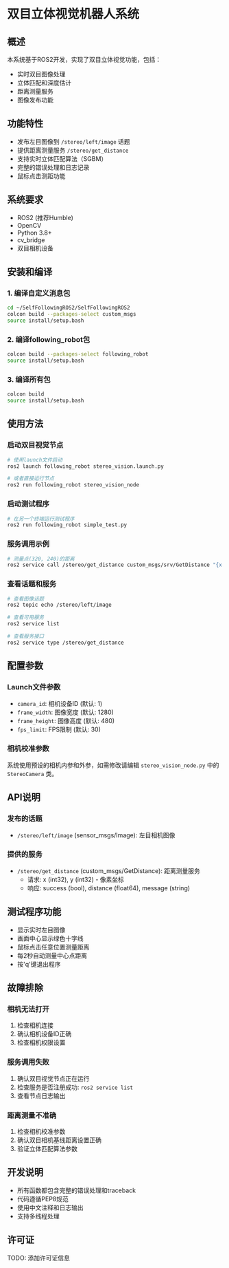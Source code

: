 # 双目立体视觉机器人系统

## 概述
本系统基于ROS2开发，实现了双目立体视觉功能，包括：
- 实时双目图像处理
- 立体匹配和深度估计
- 距离测量服务
- 图像发布功能

## 功能特性
- 发布左目图像到 `/stereo/left/image` 话题
- 提供距离测量服务 `/stereo/get_distance`
- 支持实时立体匹配算法（SGBM）
- 完整的错误处理和日志记录
- 鼠标点击测距功能

## 系统要求
- ROS2 (推荐Humble)
- OpenCV
- Python 3.8+
- cv_bridge
- 双目相机设备

## 安装和编译

### 1. 编译自定义消息包
```bash
cd ~/SelfFollowingROS2/SelfFollowingROS2
colcon build --packages-select custom_msgs
source install/setup.bash
```

### 2. 编译following_robot包
```bash
colcon build --packages-select following_robot
source install/setup.bash
```

### 3. 编译所有包
```bash
colcon build
source install/setup.bash
```

## 使用方法

### 启动双目视觉节点
```bash
# 使用launch文件启动
ros2 launch following_robot stereo_vision.launch.py

# 或者直接运行节点
ros2 run following_robot stereo_vision_node
```

### 启动测试程序
```bash
# 在另一个终端运行测试程序
ros2 run following_robot simple_test.py
```

### 服务调用示例
```bash
# 测量点(320, 240)的距离
ros2 service call /stereo/get_distance custom_msgs/srv/GetDistance "{x: 320, y: 240}"
```

### 查看话题和服务
```bash
# 查看图像话题
ros2 topic echo /stereo/left/image

# 查看可用服务
ros2 service list

# 查看服务接口
ros2 service type /stereo/get_distance
```

## 配置参数

### Launch文件参数
- `camera_id`: 相机设备ID (默认: 1)
- `frame_width`: 图像宽度 (默认: 1280)
- `frame_height`: 图像高度 (默认: 480)  
- `fps_limit`: FPS限制 (默认: 30)

### 相机校准参数
系统使用预设的相机内参和外参，如需修改请编辑 `stereo_vision_node.py` 中的 `StereoCamera` 类。

## API说明

### 发布的话题
- `/stereo/left/image` (sensor_msgs/Image): 左目相机图像

### 提供的服务
- `/stereo/get_distance` (custom_msgs/GetDistance): 距离测量服务
  - 请求: x (int32), y (int32) - 像素坐标
  - 响应: success (bool), distance (float64), message (string)

## 测试程序功能
- 显示实时左目图像
- 画面中心显示绿色十字线
- 鼠标点击任意位置测量距离
- 每2秒自动测量中心点距离
- 按'q'键退出程序

## 故障排除

### 相机无法打开
1. 检查相机连接
2. 确认相机设备ID正确
3. 检查相机权限设置

### 服务调用失败
1. 确认双目视觉节点正在运行
2. 检查服务是否注册成功: `ros2 service list`
3. 查看节点日志输出

### 距离测量不准确
1. 检查相机校准参数
2. 确认双目相机基线距离设置正确
3. 验证立体匹配算法参数

## 开发说明
- 所有函数都包含完整的错误处理和traceback
- 代码遵循PEP8规范
- 使用中文注释和日志输出
- 支持多线程处理

## 许可证
TODO: 添加许可证信息 